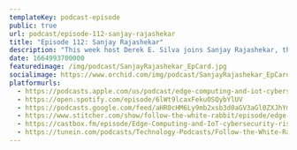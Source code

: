 ```yaml
---
templateKey: podcast-episode
public: true
url: podcast/episode-112-sanjay-rajashekar
title: "Episode 112: Sanjay Rajashekar"
description: "This week host Derek E. Silva joins Sanjay Rajashekar, the Co-founder of Smarthub AI, which is a software edge solution that simplifies your complex edge infrastructure and makes it way more intelligent. We take a deep dive into IT solutions for complex digital infrastructures, current IoT cybersecurity risks, and why edge computing is key to a decentralized future."
date: 1664993700000
featuredimage: /img/podcast/SanjayRajashekar_EpCard.jpg
socialimage: https://www.orchid.com/img/podcast/SanjayRajashekar_EpCard.jpg
platformurls:
  - https://podcasts.apple.com/us/podcast/edge-computing-and-iot-cybersecurity-risks-with/id1516705670?i=1000581681450
  - https://open.spotify.com/episode/6lWt9lcaxFekuOSQybYlUV
  - https://podcasts.google.com/feed/aHR0cHM6Ly9mb2xsb3d0aGV3aGl0ZXJhYmJpdC5saWJzeW4uY29tL3Jzcw/episode/NjQ5N2FkYWUtZTEwZi00NDdjLWI3NzgtODFhMTlhNTI1MzZk?sa=X&ved=0CAUQkfYCahcKEwj4rsDA5sn6AhUAAAAAHQAAAAAQAQ
  - https://www.stitcher.com/show/follow-the-white-rabbit/episode/edge-computing-and-iot-cybersecurity-risks-with-sanjay-rajashekar-207333055
  - https://castbox.fm/episode/Edge-Computing-and-IoT-cybersecurity-risks-with-Sanjay-Rajashekar-id2954358-id538142904?country=us
  - https://tunein.com/podcasts/Technology-Podcasts/Follow-the-White-Rabbit-p1330281/?topicId=199586451
---
```


